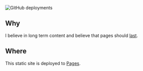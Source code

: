 ![GitHub deployments](https://img.shields.io/github/deployments/aefhm/blog/blog%20(production))

## Why
I believe in long term content and believe that pages should [last](https://jeffhuang.com/designed_to_last/).

## Where
This static site is deployed to [Pages](https://developers.cloudflare.com/pages/).
